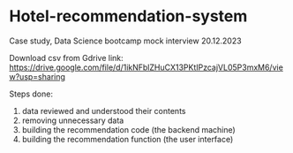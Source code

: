 # Hotel-recommendation-system
Case study, Data Science bootcamp mock interview 20.12.2023

Download csv from Gdrive
link: https://drive.google.com/file/d/1ikNFblZHuCX13PKtIPzcajVL05P3mxM6/view?usp=sharing

Steps done:

1. data reviewed and understood their contents
2. removing unnecessary data
3. building the recommendation code (the backend machine)
4. building the recommendation function (the user interface)




